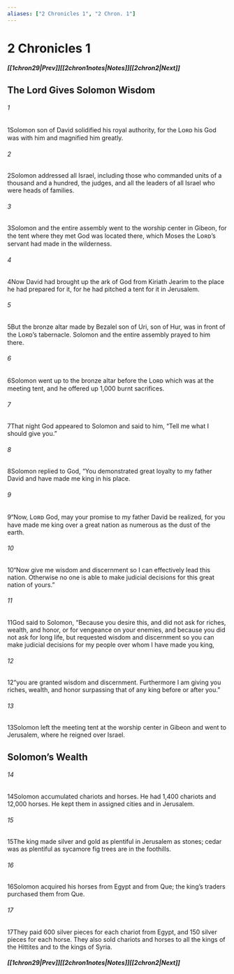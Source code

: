 ```yaml
---
aliases: ["2 Chronicles 1", "2 Chron. 1"]
---
```

# 2 Chronicles 1
##### <span class=arrow-left></span>[[1chron29|Prev]]<span class=navigation-separator></span>[[2chron1notes|Notes]]<span class=navigation-separator></span>[[2chron2|Next]]<span class=arrow-right></span>
## The Lord Gives Solomon Wisdom
###### 1
<span class=verse-first>1</span>Solomon son of David solidified his royal authority, for the Lᴏʀᴅ his God was with him and magnified him greatly.
<div class=paragraph-break></div>

###### 2
<span class=verse-first>2</span>Solomon addressed all Israel, including those who commanded units of a thousand and a hundred, the judges, and all the leaders of all Israel who were heads of families.
###### 3
<span class=verse-body>3</span>Solomon and the entire assembly went to the worship center in Gibeon, for the tent where they met God was located there, which Moses the Lᴏʀᴅ’s servant had made in the wilderness.
###### 4
<span class=verse-body>4</span>Now David had brought up the ark of God from Kiriath Jearim to the place he had prepared for it, for he had pitched a tent for it in Jerusalem.
###### 5
<span class=verse-body>5</span>But the bronze altar made by Bezalel son of Uri, son of Hur, was in front of the Lᴏʀᴅ’s tabernacle. Solomon and the entire assembly prayed to him there.
###### 6
<span class=verse-body>6</span>Solomon went up to the bronze altar before the Lᴏʀᴅ which was at the meeting tent, and he offered up 1,000 burnt sacrifices.
<div class=paragraph-break></div>

###### 7
<span class=verse-first>7</span>That night God appeared to Solomon and said to him, “Tell me what I should give you.”
###### 8
<span class=verse-body>8</span>Solomon replied to God, “You demonstrated great loyalty to my father David and have made me king in his place.
###### 9
<span class=verse-body>9</span>“Now, Lᴏʀᴅ God, may your promise to my father David be realized, for you have made me king over a great nation as numerous as the dust of the earth.
###### 10
<span class=verse-body>10</span>“Now give me wisdom and discernment so I can effectively lead this nation. Otherwise no one is able to make judicial decisions for this great nation of yours.”
###### 11
<span class=verse-body>11</span>God said to Solomon, “Because you desire this, and did not ask for riches, wealth, and honor, or for vengeance on your enemies, and because you did not ask for long life, but requested wisdom and discernment so you can make judicial decisions for my people over whom I have made you king,
###### 12
<span class=verse-body>12</span>“you are granted wisdom and discernment. Furthermore I am giving you riches, wealth, and honor surpassing that of any king before or after you.”
###### 13
<span class=verse-body>13</span>Solomon left the meeting tent at the worship center in Gibeon and went to Jerusalem, where he reigned over Israel.
## Solomon’s Wealth
###### 14
<span class=verse-first>14</span>Solomon accumulated chariots and horses. He had 1,400 chariots and 12,000 horses. He kept them in assigned cities and in Jerusalem.
###### 15
<span class=verse-body>15</span>The king made silver and gold as plentiful in Jerusalem as stones; cedar was as plentiful as sycamore fig trees are in the foothills.
###### 16
<span class=verse-body>16</span>Solomon acquired his horses from Egypt and from Que; the king’s traders purchased them from Que.
###### 17
<span class=verse-body>17</span>They paid 600 silver pieces for each chariot from Egypt, and 150 silver pieces for each horse. They also sold chariots and horses to all the kings of the Hittites and to the kings of Syria.
##### <span class=arrow-left></span>[[1chron29|Prev]]<span class=navigation-separator></span>[[2chron1notes|Notes]]<span class=navigation-separator></span>[[2chron2|Next]]<span class=arrow-right></span>